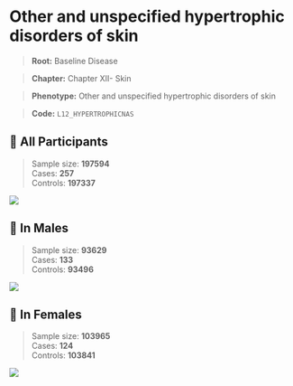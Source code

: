 # Other and unspecified hypertrophic disorders of skin

> **Root:** Baseline Disease  

> **Chapter:** Chapter XII- Skin  

> **Phenotype:** Other and unspecified hypertrophic disorders of skin  

> **Code:** `L12_HYPERTROPHICNAS`

## 🧪 All Participants  
> Sample size: **197594**  
> Cases: **257**  
> Controls: **197337**
<img src="/Disease/Figures/ALL/Incidence/L12_HYPERTROPHICNAS.png"/>
<CsvTable src="/Disease/Data/ALL/Incidence/COX_L12_HYPERTROPHICNAS.csv" label="🔍 View full results" />

## 👨 In Males  
> Sample size: **93629**  
> Cases: **133**  
> Controls: **93496**
<img src="/Disease/Figures/Male/Incidence/L12_HYPERTROPHICNAS.png"/>
<CsvTable src="/Disease/Data/Male/Incidence/COX_L12_HYPERTROPHICNAS.csv" label="🔍 View full results" />

## 👩 In Females  
> Sample size: **103965**  
> Cases: **124**  
> Controls: **103841**
<img src="/Disease/Figures/Female/Incidence/L12_HYPERTROPHICNAS.png"/>
<CsvTable src="/Disease/Data/Female/Incidence/COX_L12_HYPERTROPHICNAS.csv" label="🔍 View full results" />

